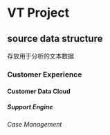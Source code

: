 # VT Project

## source data structure

存放用于分析的文本数据

### Customer Experience

#### Customer Data Cloud

##### Support Engine

###### Case Management